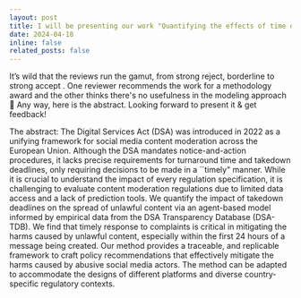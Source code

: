 ```yaml
---
layout: post
title: I will be presenting our work "Quantifying the effects of time delay in illegal content takedown" at [$$IC^{2}S^{2}$$ 2024](https://ic2s2-2024.org/). See you there! 
date: 2024-04-18
inline: false
related_posts: false
---
```


It’s wild that the reviews run the gamut, from strong reject, borderline to strong accept . One reviewer recommends the work for a methodology award and the other thinks there's no usefulness in the modeling approach 🫣 Any way, here is the abstract. Looking forward to present it & get feedback!

The abstract: 
The Digital Services Act (DSA) was introduced in 2022 as a unifying framework for social media content moderation across the European Union. Although the DSA mandates notice-and-action procedures, it lacks precise requirements for turnaround time and takedown deadlines, only requiring decisions to be made in a ``timely" manner. While it is crucial to understand the impact of every regulation specification, it is challenging to evaluate content moderation regulations due to limited data access and a lack of prediction tools. We quantify the impact of takedown deadlines on the spread of unlawful content via an agent-based model informed by empirical data from the DSA Transparency Database (DSA-TDB). 
We find that timely response to complaints is critical in mitigating the harms caused by unlawful content, especially within the first 24 hours of a message being created. Our method provides a traceable, and replicable framework to craft policy recommendations that effectively mitigate the harms caused by abusive social media actors. The method can be adapted to accommodate the designs of different platforms and diverse country-specific regulatory contexts.